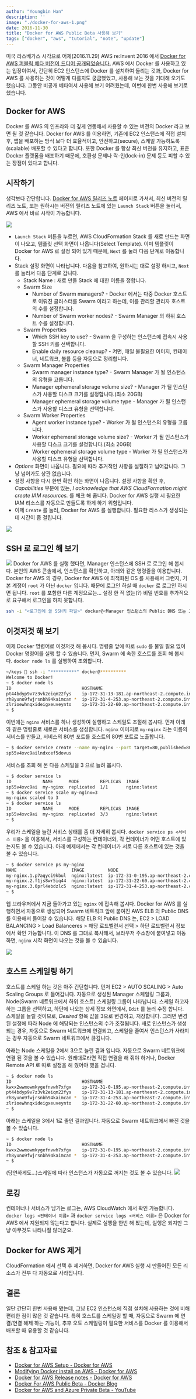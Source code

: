 ```yaml
---
author: "Youngbin Han"
description: ''
image: "./docker-for-aws-1.png"
date: 2016-11-30
title: "Docker for AWS Public Beta 사용해 보기"
tags: ["docker", "aws", "tutorial", "note", "update"]
---
```

미국 라스베가스 시각으로 어제(2016.11.29) AWS re:Invent 2016 에서 [Docker for AWS 퍼블릭 베타 버전이 드디어 공개되었습니다.](https://blog.docker.com/2016/11/docker-aws-public-beta/) AWS 에서 Docker 를 사용하고 있는 입장이여서, 간단히 EC2 인스턴스에 Docker 를 설치하여 돌리는 것과, Docker for AWS 를 사용하는 것이 어떻게 다를지도 궁금했었고, 사용해 보는 것을 기대해 오기도 했습니다. 그동안 비공개 베타여서 사용해 보기 어려웠는데, 이번에 한번 사용해 보기로 했습니다.

## Docker for AWS
Docker 를 AWS 의 인프라와 더 깊게 연동해서 사용할 수 있는 버전의 Docker 라고 보면 될 것 같습니다. Docker for AWS 를 이용하면, 기존에 EC2 인스턴스에 직접 설치 후, 앱을 배포하는 방식 보다 더 효율적이고, 안전하고(secure), 스케일 가능하도록(scalable) 배포할 수 있다고 합니다. 또한 Docker 를 항상 최신 버전을 유지하고, 표준 Docker 플랫폼을 배포하기 때문에, 호환성 문제나 락-인(lock-in) 문제 등도 피할 수 있는 장점이 있다고 합니다.

## 시작하기
생각보다 간단합니다. [Docker for AWS 릴리즈 노트](https://beta.docker.com/docs/aws/release-notes/) 페이지로 가셔서, 최신 버전의 릴리즈 노트, 또는 원하시는 버전의 릴리즈 노트에 있는 `Launch Stack` 버튼을 눌러서, AWS 에서 바로 시작이 가능합니다.

![](https://sukso96100.github.io/blogimgs/docker-for-aws-2.png)

- `Launch Stack` 버튼을 누르면, AWS CloudFormation Stack 를 새로 만드는 화면이 나오고, 템플릿 선택 화면이 나옵니다(Select Template). 이미 템플릿이 Docker for AWS 로 설정 되어 있기 때문에, `Next` 를 눌러 다음 단계로 이동합니다.
- Stack 설정 화면이 나타납니다. 다음을 참고하여, 원하시는 대로 설정 하시고, `Next` 를 눌러서 다음 단계로 갑니다.
  - Stack Name : 새로 만들 Stack 에 대한 이름을 정합니다.
  - Swarm Size
    - Number of Swarm managers? - Docker 에서는 다중 Docker 호스트로 이뤄진 클러스터를 Swarm 이라고 하는데, 이를 관리할 관리자 호스트의 수를 설정합니다.
    - Number of Swarm worker nodes? - Swarm Manager 의 하위 호스트 수를 설정합니다.
  - Swarm Properties
    - Which SSH key to use? - Swarm 을 구성하는 인스턴스에 접속시 사용할 SSH 키를 선택합니다.
    - Enable daily resource cleanup? - 켜면, 매일 불필요한 이미지, 컨테이너, 네트워크, 볼륨 등을 자동으로 정리합니다.
  - Swarm Manager Properties
    - Swarm manager instance type? - Swarm Manager 가 될 인스턴스의 유형을 고릅니다.
    - Manager ephemeral storage volume size? - Manager 가 될 인스턴스가 사용할 디스크 크기를 설정합니다.(최소 20GB)
    - Manager ephemeral storage volume type - Manager 가 될 인스턴스가 사용할 디스크 유형을 선택합니다.
  - Swarm Worker Properties
    - Agent worker instance type? - Worker 가 될 인스턴스의 유형을 고릅니다.
    - Worker ephemeral storage volume size? - Worker 가 될 인스턴스가 사용할 디스크 크기를 설정합니다.(최소 20GB)
    - Worker ephemeral storage volume type - Worker 가 될 인스턴스가 사용할 디스크 유형을 선택합니다.
- *Options* 화면이 나옵니다. 필요에 따라 추거적인 사항을 설절하고 넘어갑니다. 그냥 넘어가도 상관 없습니다.
- 설정 사항을 다시 한번 확인 하는 화면이 나옵니다. 설정 사항을 확인 후, *Capabilities* 부분에 있는, *I acknowledge that AWS CloudFormation might create IAM resources.* 를 체크 해 줍니다. Docker for AWS 실행 시 필요한 IAM 리소스를 자동으로 만들도록 하게 하기 위함입니다.
- 이제 `Create` 를 눌러, Docker for AWS 를 실행합니다. 필요한 리소스가 생성되는데 시간이 좀 걸립니다.

![](https://sukso96100.github.io/blogimgs/docker-for-aws-3.png)

## SSH 로 로그인 해 보기
![](https://sukso96100.github.io/blogimgs/docker-for-aws-4.png)
Docker for AWS 를 실행 했다면, Manager 인스턴스에 SSH 로 로그인 해 봅시다. 본인의 AWS 콘솔에서, 인스턴스를 확인하고, 아래와 같은 명령줄을 이용합니다.
Docker for AWS 의 경우, Docker for AWS 에 최적화된 OS 를 사용해서 그런지, 기본 계정이 `root` 가 아닌 `docker` 입니다.
때문에 로그인 하실 때 `docker` 로 로그인 하시면 됩니다. `root` 를 포함한 다른 계정으로는... 설정 한 적 없는(?) 비밀 번호를 추가적으로 요구해서 로그인을 하지 못합니다.

```bash
ssh -i "<로그인에 쓸 SSH키 파일>" docker@<Manager 인스턴스의 Public DNS 또는 고정IP>
```

## 이것저것 해 보기

이제 Docker 명령어로 이것저것 해 봅시다. 명령줄 앞에 따로 `sudo` 를 불일 필요 없이 Docker 명령어를 실행 할 수 있습니다. 먼저, Swarm 에 속한 호스트를 조회 해 봅시다. `docker node ls` 를 실행하여 조회합니다.

```bash
~/keys  ssh -i "**********" docker@**********
Welcome to Docker!
~ $ docker node ls
ID                           HOSTNAME                                         STATUS  AVAILABILITY  MANAGER STATUS
pt44bdyp9v7z3vk2eiqm22fys    ip-172-31-13-181.ap-northeast-2.compute.internal  Ready   Active        
rh8yuno9fwjrsnbh94kaimcan *  ip-172-31-4-253.ap-northeast-2.compute.internal   Ready   Active        Leader
zlrioewhnqxideigxeuveynto    ip-172-31-22-60.ap-northeast-2.compute.internal   Ready   Active           
~ $
```

이번에는 `nginx` 서비스를 하나 생성하여 실행하고 스케일도 조절해 봅시다. 먼저 아래와 같은 명령줄로 새로운 서비스를 생성합니다. `nginx` 이미지로 `my-nginx` 라는 이름의 서비스를 만들고, 서비스의 80번 포트를 호스트의 80번 포트로 노출합니다.

```bash
~ $ docker service create --name my-nginx --port target=80,published=80 nginx
sp55v4xvc9ailndxcef5dovus
```

서비스를 조회 해 본 다음 스케일을 3 으로 늘려 봅시다.

```bash
~ $ docker service ls
ID            NAME      MODE        REPLICAS  IMAGE
sp55v4xvc9ai  my-nginx  replicated  1/1       nginx:latest
~ $ docker service scale my-nginx=3
my-nginx scaled to 3
~ $ docker service ls
ID            NAME      MODE        REPLICAS  IMAGE
sp55v4xvc9ai  my-nginx  replicated  3/3       nginx:latest
~ $
```

우리가 스케일을 늘린 서비스 상태를 좀 더 자세히 봅시다. `docker service ps <서비스 이름>` 을 이용해서, 서비스를 구성하는 컨테이너와, 각 컨테이너가 어떤 호스트에 있는지도 볼 수 있습니다. 아래 예제에서는 각 컨테이너가 서로 다른 호스트에 있는 것을 볼 수 있습니다.

```bash
~ $ docker service ps my-nginx
NAME                     IMAGE         NODE                                             DESIRED STATE  CURRENT STATE          ERROR  PORTS
my-nginx.1.p7aqyci9kbul  nginx:latest  ip-172-31-0-195.ap-northeast-2.compute.internal  Running        Running 4 minutes ago         
my-nginx.2.f1js8wr5iq44  nginx:latest  ip-172-31-22-60.ap-northeast-2.compute.internal  Running        Running 2 minutes ago         
my-nginx.3.0prl4ebdzlc5  nginx:latest  ip-172-31-4-253.ap-northeast-2.compute.internal  Running        Running 2 minutes ago         
~ $
```

웹 브라우저에서 지금 돌아가고 있는 `nginx` 에 접속해 봅시다. Docker for AWS 를 실행하면서 자동으로 생성되어 Swarm 네트워크 앞에 붙여진 AWS ELB 의 Public DNS 를 이용해서 들어갈 수 있습니다. 해당 ELB 의 Public DNS 는, EC2 > LOAD BALANCING > Load Balanceres > 해당 로드벨런서 선택 > 하단 로드벨런서 정보 에서 확인 가능합니다. 이 DNS 를 그대로 복사해서, 브라우저 주소창에 붙여넣고 이동하면, `nginx` 시작 화면이 나오는 것을 볼 수 있습니다.

![](https://sukso96100.github.io/blogimgs/docker-for-aws-5.png)

## 호스트 스케일링 하기
호스트를 스케일 하는 것은 아주 간단합니다. 먼저 EC2 > AUTO SCALING > Auto Scaling Groups 로 들어갑니다. 자동으로 생성된 Manager 스케일링 그룹과, Node(Swarm 네트워크에서 하위 호스트) 스케일링 그룹이 나타납니다. 스케일 하고자 하는 그룹을 선택하고, 하단에 나오는 상세 정보 화면에서, `Edit` 를 눌러 수정 합니다. 스케일을 늘릴 것이므로, *Desired* 항목 값을 3으로 변경하고, 저장합니다. 그러면 변경된 설정에 따라 Node 에 해당되는 인스턴스의 수가 조절됩니다. 새로 인스턴스가 생성되는 경우, 자동으로 Swarm 네트워크에 연결되고, 스케일을 줄여서 인스턴스가 사라지는 경우 자동으로 Swarm 네트워크에서 끊김니다.

아래는 Node 스케일을 2에서 3으로 늘린 결과 입니다. 자동으로 Swarm 네트워크에 연결 된 것을 볼 수 있습니다. 원래대로라면 직접 연결을 해 줘야 하거나, Docker Remote API 로 따로 설정을 해 줬어야 했을 겁니다.

```bash
~ $ docker node ls
ID                           HOSTNAME                                          STATUS  AVAILABILITY  MANAGER STATUS
kwxx2wwmowmkygefnvwh7xfgx    ip-172-31-0-195.ap-northeast-2.compute.internal   Ready   Active        
pt44bdyp9v7z3vk2eiqm22fys    ip-172-31-13-181.ap-northeast-2.compute.internal  Ready   Active        
rh8yuno9fwjrsnbh94kaimcan *  ip-172-31-4-253.ap-northeast-2.compute.internal   Ready   Active        Leader
zlrioewhnqxideigxeuveynto    ip-172-31-22-60.ap-northeast-2.compute.internal   Ready   Active        
~ $
```

아래는 스케일을 3에서 1로 줄인 결과입니다. 자동으로 Swarm 네트워크에서 빠진 것을 볼 수 있습니다.

```bash
~ $ docker node ls
ID                           HOSTNAME                                          STATUS  AVAILABILITY  MANAGER STATUS
kwxx2wwmowmkygefnvwh7xfgx    ip-172-31-0-195.ap-northeast-2.compute.internal   Ready   Active        
rh8yuno9fwjrsnbh94kaimcan *  ip-172-31-4-253.ap-northeast-2.compute.internal   Ready   Active        Leader
~ $
```

(당연하게도...)스케일에 따라 인스턴스가 자동으로 꺼지는 것도 볼 수 있습니다.
![](https://sukso96100.github.io/blogimgs/docker-for-aws-6.png)

## 로깅
컨테이너나 서비스가 남기는 로그는, AWS CloudWatch 에서 확인 가능합니다. `docker logs <컨테이너 이름>` 과 `docker service logs <서비스 이름>` 은 Docker for AWS 에서 지원되지 않는다고 합니다. 실제로 실행을 한번 해 봤는데, 실행은 되지만 그냥 아무것도 나타나질 않더군요.

## Docker for AWS 제거
CloudFormation 에서 선택 후 제거하면, Docker for AWS 실행 시 만들어진 모든 리소스가 전부 다 자동으로 사라집니다.

## 결론
일단 간단히 한번 사용해 봤는데, 그냥 EC2 인스턴스에 직접 설치해 사용하는 것에 비해 편리한 점이 많은 것 같습니다. 특히 호스트를 스케일링 할 때, 자동으로 Swarm 에 연결/연결 해제 하는 기능이, 추후 오토 스케일링이 필요한 서비스를 Docker 를 이용해서 배포할 때 유용할 것 같습니다.

## 참조 & 참고자료
- [Docker for AWS Setup - Docker for AWS](https://beta.docker.com/docs/aws/)
- [Modifying Docker install on AWS - Docker for AWS](https://beta.docker.com/docs/aws/scaling/)
- [Docker for AWS Release notes - Docker for AWS](https://beta.docker.com/docs/aws/release-notes/)
- [Docker For AWS Public Beta - Docker Blog](https://blog.docker.com/2016/11/docker-aws-public-beta/)
- [Docker for AWS and Azure Private Beta - YouTube](https://www.youtube.com/watch?v=c-EHuF-e3oY)

